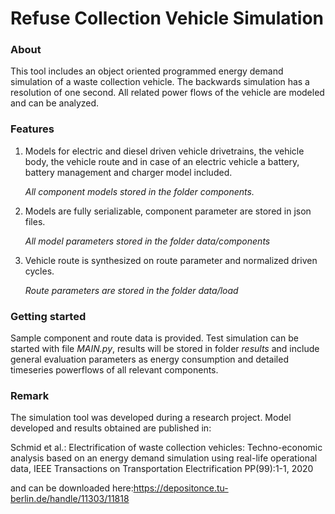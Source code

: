 # Refuse Collection Vehicle Simulation

### About

This tool includes an object oriented programmed energy demand simulation of a waste collection vehicle. The backwards simulation has a resolution of one second. All related power flows of the vehicle are modeled and can be analyzed.  

### Features

1. Models for electric and diesel driven vehicle drivetrains, the vehicle body, the vehicle route and in case of an electric vehicle a battery, battery management and charger model included. 

   *All component models stored in the folder components.*

2. Models are fully serializable, component parameter are stored in json files.

   *All model parameters stored in the folder data/components*

3. Vehicle route is synthesized on route parameter and normalized driven cycles.

   *Route parameters are stored in the folder data/load*

   

### Getting started

Sample component and route data is provided. Test simulation can be started with file *MAIN.py*, results will be stored in folder *results* and include general evaluation parameters as energy consumption and detailed timeseries powerflows of all relevant components.



###  Remark

The simulation tool was developed during a research project. Model developed and results obtained are published in:

Schmid et al.: Electrification of waste collection vehicles: Techno-economic analysis based on an energy demand simulation using real-life operational data, IEEE Transactions on Transportation Electrification PP(99):1-1, 2020

and can be downloaded here:https://depositonce.tu-berlin.de/handle/11303/11818






